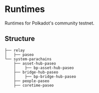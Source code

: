 # Runtimes

Runtimes for Polkadot's community testnet.

## Structure

```pre
├── relay
│   ├── paseo
└── system-parachains
    ├── asset-hub-paseo
    │    ├── bp-asset-hub-paseo
    ├── bridge-hub-paseo
    │    ├── bp-bridge-hub-paseo
    ├── people-paseo
    ├── coretime-paseo
```
